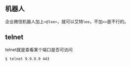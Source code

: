 ## 机器人

企业微信机器人加上`<@lee>`，就可以艾特`lee`，不加`<>`是不行的。

## telnet

telnet就是查看某个端口是否可访问

```bash
$ telnet 9.9.9.9 443
```

